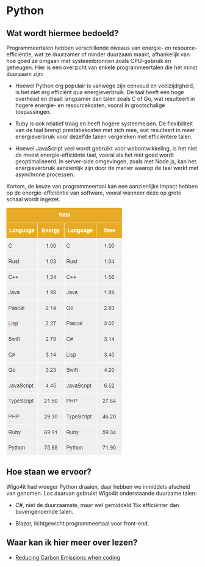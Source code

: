 # Python

## Wat wordt hiermee bedoeld?
Programmeertalen hebben verschillende niveaus van energie- en resource-efficiëntie, wat ze duurzamer of minder duurzaam maakt, afhankelijk van hoe goed ze omgaan met systeembronnen zoals CPU-gebruik en geheugen. Hier is een overzicht van enkele programmeertalen die het minst duurzaam zijn:

- Hoewel Python erg populair is vanwege zijn eenvoud en veelzijdigheid, is het niet erg efficiënt qua energieverbruik. De taal heeft een hoge overhead en draait langzamer dan talen zoals C of Go, wat resulteert in hogere energie- en resourcekosten, vooral in grootschalige toepassingen.

- Ruby is ook relatief traag en heeft hogere systeemeisen. De flexibiliteit van de taal brengt prestatiekosten met zich mee, wat resulteert in meer energieverbruik voor dezelfde taken vergeleken met efficiëntere talen.

- Hoewel JavaScript veel wordt gebruikt voor webontwikkeling, is het niet de meest energie-efficiënte taal, vooral als het niet goed wordt geoptimaliseerd. In server-side omgevingen, zoals met Node.js, kan het energieverbruik aanzienlijk zijn door de manier waarop de taal werkt met asynchrone processen.

Kortom, de keuze van programmeertaal kan een aanzienlijke impact hebben op de energie-efficiëntie van software, vooral wanneer deze op grote schaal wordt ingezet.

![alt text](wiki/greencoding.png)

## Hoe staan we ervoor?
Wigo4it had vroeger Python draaien, daar hebben we inmiddels afscheid van genomen. Los daarvan gebruikt Wigo4it onderstaande duurzame talen:

- C#, niet de duurzaamste, maar wel gemiddeld 15x efficiënter dan bovengenoemde talen.

- Blazor, lichtgewicht programmeertaal voor front-end.

## Waar kan ik hier meer over lezen?
- <a href="https://datascience.aero/green-programming-reducing-your-carbon-emissions-when-coding/">Reducing Carbon Emissions when coding</a>